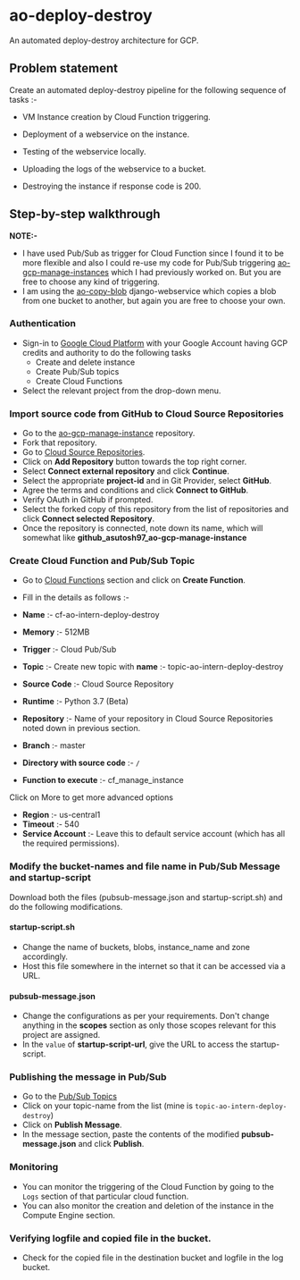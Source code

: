 # ao-deploy-destroy

An automated deploy-destroy architecture for GCP.

## Problem statement

Create an automated  deploy-destroy pipeline for the following sequence of tasks :-

- VM Instance creation by Cloud Function triggering.

- Deployment of a webservice on the instance.

- Testing of the webservice locally.

- Uploading the logs of the webservice to a bucket.

- Destroying the instance if response code is 200.

  

## Step-by-step walkthrough

**NOTE:-**

- I have used Pub/Sub as trigger for Cloud Function since I found it to be more flexible and also I could re-use my code for Pub/Sub triggering [ao-gcp-manage-instances](https://github.com/teraflik/ao-gcp-manage-instance/) which I had previously worked on. But you are free to choose any kind of triggering.
- I am using the [ao-copy-blob](https://github.com/asutosh97/ao-copy-blob) django-webservice which copies a blob from one bucket to another, but again you are free to choose your own.

### Authentication

- Sign-in to [Google Cloud Platform](https://console.cloud.google.com/) with your Google Account having GCP credits and authority to do the following tasks
  - Create and delete instance
  - Create Pub/Sub topics
  - Create Cloud Functions
- Select the relevant project from the drop-down menu.

### Import source code from GitHub to Cloud Source Repositories

- Go to the [ao-gcp-manage-instance](https://github.com/teraflik/ao-gcp-manage-instance/) repository.
- Fork that repository.
- Go to [Cloud Source Repositories](https://source.cloud.google.com/).
- Click on **Add Repository** button towards the top right corner.
- Select **Connect external repository** and click **Continue**.
- Select the appropriate **project-id** and in Git Provider,  select **GitHub**.
- Agree the terms and conditions and click **Connect to GitHub**.
- Verify OAuth in GitHub if prompted.
- Select the forked copy of this repository from the list of repositories and click **Connect selected Repository**.
- Once the repository is connected, note down its name, which will somewhat like **github_asutosh97_ao-gcp-manage-instance**

### Create Cloud Function and Pub/Sub Topic

- Go to [Cloud Functions](https://console.cloud.google.com/functions) section and click on **Create Function**.

- Fill in the details as follows :-

- **Name** :- cf-ao-intern-deploy-destroy
- **Memory** :- 512MB
- **Trigger** :- Cloud Pub/Sub
- **Topic** :- Create new topic with **name** :- topic-ao-intern-deploy-destroy
- **Source Code** :- Cloud Source Repository
- **Runtime** :- Python 3.7 (Beta)
- **Repository** :- Name of your repository in Cloud Source Repositories noted down in previous section.
- **Branch** :- master
- **Directory with source code** :- `/`
- **Function to execute** :- cf_manage_instance

Click on More to get more advanced options

- **Region** :- us-central1
- **Timeout** :- 540
- **Service Account** :- Leave this to default service account (which has all the required permissions).

### Modify the bucket-names and file name in Pub/Sub Message and startup-script

Download both the files (pubsub-message.json and startup-script.sh) and do the following modifications.

#### startup-script.sh

- Change the name of buckets, blobs, instance_name and zone accordingly.
- Host this file somewhere in the internet so that it can be accessed via a URL.

#### pubsub-message.json

- Change the configurations as per your requirements. Don't change anything in the **scopes** section as only those scopes relevant for this project are assigned.
- In the `value` of **startup-script-url**, give the URL to access the startup-script.

### Publishing the message in Pub/Sub

- Go to the [Pub/Sub Topics](https://console.cloud.google.com/cloudpubsub)
- Click on your topic-name from the list (mine is `topic-ao-intern-deploy-destroy`)
- Click on **Publish Message**.
- In the message section, paste the contents of the modified **pubsub-message.json** and click **Publish**.

### Monitoring

- You can monitor the triggering of the Cloud Function by going to the `Logs` section of that particular cloud function.
- You can also monitor the creation and deletion of the instance in the Compute Engine section.

### Verifying logfile and copied file in the bucket.

- Check for the copied file in the destination bucket and logfile in the log bucket.

